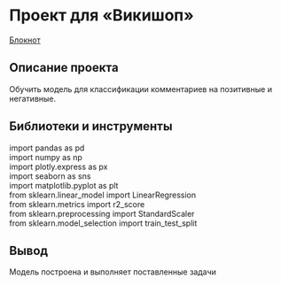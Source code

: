 # Проект для «Викишоп»

[Блокнот](https://github.com/qqaazz112211/yandex-practicum-Data-Science-bootcamp/blob/main/machine_learning_for_texts/machine_learning_for_texts.ipynb)

## Описание проекта

Обучить модель для классификации комментариев на позитивные и негативные.

## Библиотеки и инструменты

import pandas as pd  
import numpy as np  
import plotly.express as px  
import seaborn as sns  
import matplotlib.pyplot as plt  
from sklearn.linear_model import LinearRegression  
from sklearn.metrics import r2_score  
from sklearn.preprocessing import StandardScaler  
from sklearn.model_selection import train_test_split  

## Вывод

Модель построена и выполняет поставленные задачи
